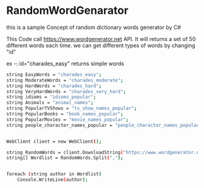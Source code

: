 # RandomWordGenarator
this is a sample Concept of random dictionary words generator by C# 


This Code call https://www.wordgenerator.net API. It will returns a set of 50 different words each time.
we can get different types of words by changing "id"

ex -: id="charades_easy" returns simple words

```sh
string EasyWords = "charades_easy";
string ModerateWords = "charades_moderate";
string HardWords = "charades_hard";
string VeryHardWords = "charades_very_hard";
string idioms = "idioms_popular";
string Animals = "animal_names";
string PopularTVShows = "tv_show_names_popular";
string PopularBooks = "book_names_popular";
string PopularMovies = "movie_names_popular";
string people_character_names_popular = "people_character_names_popular";


WebClient client = new WebClient();

string RandomWords = client.DownloadString("https://www.wordgenerator.net/application/p.php?id="+ people_character_names_popular + "&type=1&spaceflag=false");
string[] Wordlist = RandomWords.Split(",");


foreach (string author in Wordlist)
    Console.WriteLine(author);
                
                
```                


